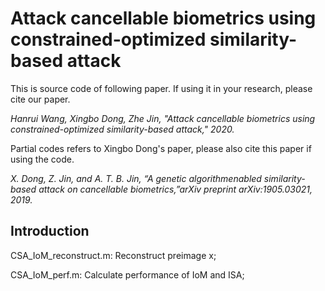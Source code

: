 # Attack cancellable biometrics using constrained-optimized similarity-based attack

This is source code of following paper. If using it in your research, please cite our paper.

*Hanrui Wang, Xingbo Dong, Zhe Jin, "Attack cancellable biometrics using constrained-optimized similarity-based attack," 2020.*

Partial codes refers to Xingbo Dong's paper, please also cite this paper if using the code.

*X. Dong, Z. Jin, and A. T. B. Jin, “A genetic algorithmenabled similarity-based attack on cancellable biometrics,”arXiv preprint arXiv:1905.03021, 2019.*

## Introduction

CSA_IoM_reconstruct.m: Reconstruct preimage x;

CSA_IoM_perf.m: Calculate performance of IoM and ISA;
